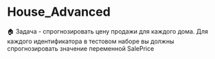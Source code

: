 # House_Advanced
🏠 Задача - спрогнозировать цену продажи для каждого дома. Для каждого идентификатора в тестовом наборе вы должны спрогнозировать значение переменной SalePrice
